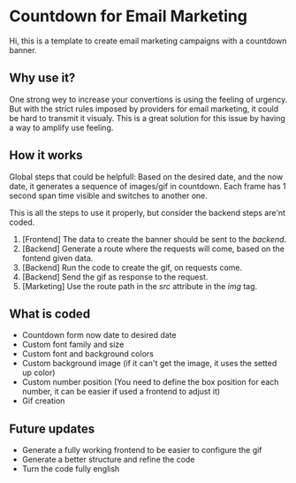 # Countdown for Email Marketing
Hi, this is a template to create email marketing campaigns with a countdown banner.

## Why use it?
One strong wey to increase your convertions is using the feeling of urgency. But with the strict rules imposed by providers for email marketing, it could be hard to transmit it visualy.
This is a great solution for this issue by having a way to amplify use feeling.

## How it works
Global steps that could be helpfull:
Based on the desired date, and the now date, it generates a sequence of images/gif in countdown.
Each frame has 1 second span time visible and switches to another one.

This is all the steps to use it properly, but consider the backend steps are'nt coded.
1. [Frontend] The data to create the banner should be sent to the _backend_. 
2. [Backend] Generate a route where the requests will come, based on the fontend given data.
3. [Backend] Run the code to create the gif, on requests come.
4. [Backend] Send the gif as response to the request.
5. [Marketing] Use the route path in the _src_ attribute in the _img_ tag.

## What is coded
- Countdown form now date to desired date
- Custom font family and size
- Custom font and background colors
- Custom background image (if it can't get the image, it uses the setted up color)
- Custom number position (You need to define the box position for each number, it can be easier if used a frontend to adjust it)
- Gif creation

## Future updates
- Generate a fully working frontend to be easier to configure the gif
- Generate a better structure and refine the code
- Turn the code fully english
